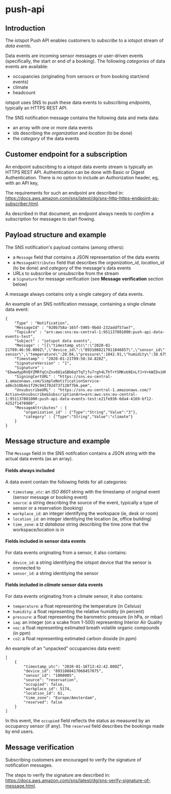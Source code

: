 # push-api

## Introduction

The iotspot Push API enables customers to _subscribe_ to a iotspot stream of _data events_.

Data events are incoming sensor messages or user-driven events (specifically, the start or end of a booking). The following _categories_ of data events are available:
* occupancies (originating from sensors or from booking start/end events)
* climate
* headcount

iotspot uses SNS to push these data events to subscribing _endpoints_, typically an HTTPS REST API.

The SNS notification message contains the following data and meta data:
* an array with one or more data events
* ids describing the _organization_ and _location_ (to be done)
* the _category_ of the data events


## Customer endpoint for a subscription

An endpoint subscribing to a iotspot data events stream is typically an HTTPS REST API.  Authentication can be done with Basic or Digest Authentication. There is no option to include an Authorization header, eg, with an API key,

The requirements for such an endpoint are described in:
https://docs.aws.amazon.com/sns/latest/dg/sns-http-https-endpoint-as-subscriber.html.

As described in that document, an endpoint always needs to _confirm_ a subscription for messages to start flowing.


## Payload structure and example

The SNS notification's payload contains (among others):
* a `Message` field that contains a JSON representation of the data events
* a `MessageAttributes` field that describes the _organization\_id_, _location\_id_ (to be done) and _category_ of the message's data events
* URLs to subscribe or unsubscribe from the stream
* a `Signature` for message verification (see **Message verification** section below)

A message always contains only a single category of data events.

An example of an SNS notification message, containing a single climate data event:
```
{
    "Type" : "Notification",
    "MessageId" : "920b758a-165f-5905-9bdd-232addf57ae7",
    "TopicArn" : "arn:aws:sns:eu-central-1:951137801000:push-api-data-events-test",
    "Subject" : "iotspot data events",
    "Message" : "[{\"timestamp_utc\":\"2020-01-21T09:46:50.000Z\",\"device_id\":\"8931088217011846857\",\"sensor_id\":\"4191\",\"source\":\"climate sensor\",\"temperature\":20.04,\"pressure\":1042.91,\"humidity\":38.675,\"gas_voc\":15441,\"iaq\":\"159\",\"iaq_accuracy\":3,\"voc\":\"2.437\",\"co2\":\"1297.760\",\"workplace_id\":4738,\"location_id\":3,\"time_zone\":\"Europe/Amsterdam\"}]",
    "Timestamp" : "2020-01-21T09:50:34.828Z",
    "SignatureVersion" : "1",
    "Signature" : "EbwwdypRVQYZMRfqCnZnx081aSBb6qY7qTjfu7rgh4LThT+YSMKvb9EnLfJ+V+kWIDviHhtHAzd76QNYiF5OgwgZu6A0qH8MJytDnLlYjie4w4Jw7DqGxPzEP2LjUMVjP0Ya4nliPW/bkbOrWZNURuPMf5myfhboUxDeCgNQEr+10LV6bUbzbt00Y9A12Sga+88j336fyJwJf7aQ1hdreTAi4NBKymaokVUXt+1cBZYPJG1c6UmOo4XnewPGG1ZbxlaXIos8qLWe2r2/0Ct7CWlKBhLyOI6CdKjrjND0hmMszOsAwvCo7RhNnRIbL/zGsCorFNxdpDDTE6KjZcuH6Q==",
    "SigningCertURL" : "https://sns.eu-central-1.amazonaws.com/SimpleNotificationService-a86cb10b4e1f29c941702d737128f7b6.pem",
    "UnsubscribeURL" : "https://sns.eu-central-1.amazonaws.com/?Action=Unsubscribe&SubscriptionArn=arn:aws:sns:eu-central-1:951137801000:push-api-data-events-test:e21fe936-6da4-4169-bf12-4252f1478980",
    "MessageAttributes" : {
        "organization_id" : {"Type":"String","Value":"3"},
        "category" : {"Type":"String","Value":"climate"}
    }
}
```


## Message structure and example

The `Message` field in the SNS notifcation contains a JSON string with the actual data events (as an array).

#### Fields always included

A data event contain the following fields for all categories:
* `timestamp_utc`: an _ISO 8601_ string with the timestamp of original event (sensor message or booking event)
* `source`: a string describing the source of the event, typically a type of sensor or a reservation (booking)
* `workplace_id`: an integer identifying the workspace (ie, desk or room)
* `location_id`: an integer identitying the location (ie, office building)
* `time_zone`: a _tz database_ string describing the time zone that the workspace/location is in

#### Fields included in sensor data events 

For data events originating from a sensor, it also contains:
* `device_id`: a string identifying the iotspot device that the sensor is connected to
* `sensor_id`: a string identitying the sensor

#### Fields included in _climate_ sensor data events 

For data events originating from a climate sensor, it also contains:
* `temperature`: a float representing the temperature (in Celsius)
* `humidity`: a float representing the relative humidity (in percent)
* `pressure`: a float representing the barometric pressure (in hPa, or mbar)
* `iaq`: an integer (on a scake from 1-500) representing Interior Air Quality
* `voc`: a float representing estimated breath volatile organic compounds (in ppm)
* `co2`: a float representing estimated carbon dioxide (in ppm)

An example of an "unpacked" occupancies data event:
```
[
    {    
        "timestamp_utc": "2020-01-16T13:42:42.000Z”,
        "device_id": "8931088417068457075",
        "sensor_id": "1000005",
        "source": “reservation",
        "occupied": false,
        "workplace_id": 5174,
        "location_id": 61,
        "time_zone": "Europe/Amsterdam",
        "reserved": false
    }
]
```

In this event, the `occupied` field reflects the status as measured by an occupancy sensor (if any). The `reserved` field describes the bookings made by end users.


## Message verification

Subscribing customers are encouraged to verify the signature of notification messages.

The steps to verify the signature are described in: https://docs.aws.amazon.com/sns/latest/dg/sns-verify-signature-of-message.html.
